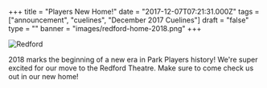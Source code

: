 +++
title = "Players New Home!"
date = "2017-12-07T07:21:31.000Z"
tags = ["announcement", "cuelines", "December 2017 Cuelines"]
draft = "false"
type = ""
banner = "images/redford-home-2018.png"
+++
<!--
What are you announcing? In an audition notice, use this section to describe the history of the show, and give any details you can about the Park Players production.
-->

![Redford](/images/redford-home-2018.png)

2018 marks the beginning of a new era in Park Players history! We're super excited for our move to the Redford Theatre. Make sure to come check us out in our new home!
